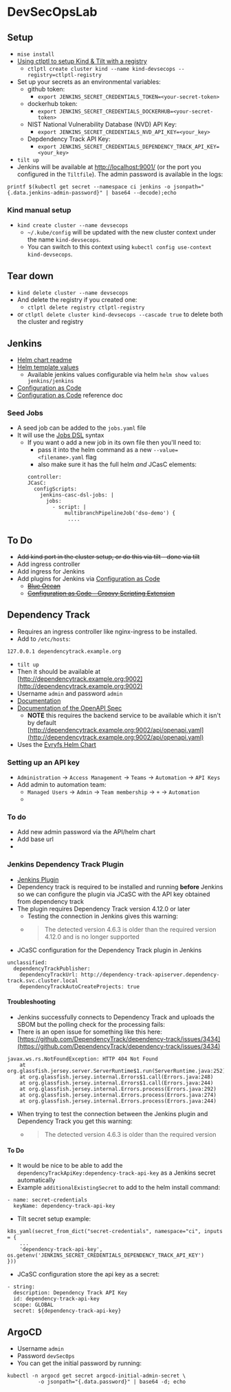 # DevSecOpsLab

## Setup
* `mise install`
* [Using ctlptl to setup Kind & Tilt with a registry](https://github.com/tilt-dev/ctlptl?tab=readme-ov-file#kind-with-a-built-in-registry-at-a-random-port)
    * `ctlptl create cluster kind --name kind-devsecops --registry=ctlptl-registry`
* Set up your secrets as an environmental variables:
  * github token:
    * `export JENKINS_SECRET_CREDENTIALS_TOKEN=<your-secret-token>`
  * dockerhub token:
    * `export JENKINS_SECRET_CREDENTIALS_DOCKERHUB=<your-secret-token>`
  * NIST National Vulnerability Database (NVD) API Key:
    * `export JENKINS_SECRET_CREDENTIALS_NVD_API_KEY=<your_key>`
  * Depdendency Track API Key:
    * `export JENKINS_SECRET_CREDENTIALS_DEPENDENCY_TRACK_API_KEY=<your_key>`
* `tilt up` 
* Jenkins will be available at [http://localhost:9001/](http://localhost:9001/) (or the port you configured in the `Tiltfile`).
The admin password is available in the logs:
```
printf $(kubectl get secret --namespace ci jenkins -o jsonpath="{.data.jenkins-admin-password}" | base64 --decode);echo
```
### Kind manual setup
* `kind create cluster --name devsecops`
  * `~/.kube/config` will be updated with the new cluster context under the name `kind-devsecops`.
  * You can switch to this context using `kubectl config use-context kind-devsecops`.

## Tear down
* `kind delete cluster --name devsecops`
* And delete the registry if you created one:
  * `ctlptl delete registry ctlptl-registry`
* or `ctlptl delete cluster kind-devsecops --cascade true` to delete both the cluster and registry


## Jenkins
* [Helm chart readme](https://github.com/jenkinsci/helm-charts/blob/main/charts/jenkins/README.md)
* [Helm template values](https://github.com/jenkinsci/helm-charts/blob/main/charts/jenkins/VALUES.md)
  * Available jenkins values configurable via helm `helm show values jenkins/jenkins`
* [Configuration as Code](https://plugins.jenkins.io/configuration-as-code/)
* [Configuration as Code](http://localhost:9001/manage/configuration-as-code/reference) reference doc

### Seed Jobs
* A seed job can be added to the `jobs.yaml` file
* It will use the [Jobs DSL](https://plugins.jenkins.io/job-dsl/) syntax
  * If you want o add a new job in its own file then you'll need to:
    * pass it into the helm command as a new `--value=<filename>.yaml` flag
    * also make sure it has the full helm *and* JCasC elements:
    ```
    controller:
    JCasC:
      configScripts:
        jenkins-casc-dsl-jobs: |
          jobs:
            - script: |
                multibranchPipelineJob('dso-demo') {
                 ....
    ```

## To Do
* ~~Add kind port in the cluster setup, or do this via tilt - done via tilt~~
* Add ingress controller
* Add ingress for Jenkins
* Add plugins for Jenkins via [Configuration as Code](https://plugins.jenkins.io/configuration-as-code/)
  * ~~[Blue Ocean](https://plugins.jenkins.io/blueocean/)~~
  * ~~[Configuration as Code - Groovy Scripting Extension](https://plugins.jenkins.io/configuration-as-code-groovy/)~~


## Dependency Track
* Requires an ingress controller like nginx-ingress to be installed.
* Add to `/etc/hosts`:
```
127.0.0.1 dependencytrack.example.org
```
* `tilt up`
* Then it should be available at [http://dependencytrack.example.org:9002](http://dependencytrack.example.org:9002)
* Username `admin` and password `admin`
* [Documentation](https://dependencytrack.org/docs/quick-start-guide/)
* [Documentation of the OpenAPI Spec](https://docs.dependencytrack.org/integrations/rest-api/)
  * **NOTE** this requires the backend service to be available which it isn't by default [http://dependencytrack.example.org:9002/api/openapi.yaml](http://dependencytrack.example.org:9002/api/openapi.yaml)
* Uses the [Evryfs Helm Chart](https://artifacthub.io/packages/helm/evryfs-oss/dependency-track)
### Setting up an API key
* `Administration` -> `Access Management` -> `Teams` -> `Automation` -> `API Keys`
* Add admin to automation team:
  * `Managed Users` -> `Admin` -> `Team membership` -> `+` -> `Automation`
  * 
### To do
* Add new admin password via the API/helm chart
* Add base url
* 


### Jenkins Dependency Track Plugin
* [Jenkins Plugin](https://plugins.jenkins.io/dependency-track/)
* Dependency track is required to be installed and running **before** Jenkins so we can configure the plugin via JCaSC with the API key obtained from dependency track
* The plugin requires Dependency Track version 4.12.0 or later
  * Testing the connection in Jenkins gives this warning:
  * > The detected version 4.6.3 is older than the required version 4.12.0 and is no longer supported
* JCaSC configuration for the Dependency Track plugin in Jenkins
```
unclassified:
  dependencyTrackPublisher:
    dependencyTrackUrl: http://dependency-track-apiserver.dependency-track.svc.cluster.local
    dependencyTrackAutoCreateProjects: true
```
#### Troubleshooting
* Jenkins successfully connects to Dependency Track and uploads the SBOM but the polling check for the processing fails:
* There is an open issue for something like this here: [https://github.com/DependencyTrack/dependency-track/issues/3434](https://github.com/DependencyTrack/dependency-track/issues/3434)
```
javax.ws.rs.NotFoundException: HTTP 404 Not Found
	at org.glassfish.jersey.server.ServerRuntime$1.run(ServerRuntime.java:252)
	at org.glassfish.jersey.internal.Errors$1.call(Errors.java:248)
	at org.glassfish.jersey.internal.Errors$1.call(Errors.java:244)
	at org.glassfish.jersey.internal.Errors.process(Errors.java:292)
	at org.glassfish.jersey.internal.Errors.process(Errors.java:274)
	at org.glassfish.jersey.internal.Errors.process(Errors.java:244)
```
* When trying to test the connection between the Jenkins plugin and Dependency Track you get this warning:
  * > The detected version 4.6.3 is older than the required version

#### To Do
* It would be nice to be able to add the `dependencyTrackApiKey:dependency-track-api-key` as a Jenkins secret automatically
* Example `additionalExistingSecret` to add to the helm install command:
```
- name: secret-credentials
  keyName: dependency-track-api-key
```
* Tilt secret setup example:
```
k8s_yaml(secret_from_dict("secret-credentials", namespace="ci", inputs = {
    ...    
    'dependency-track-api-key', os.getenv('JENKINS_SECRET_CREDENTIALS_DEPENDENCY_TRACK_API_KEY')
}))

```
* JCaSC configuration store the api key as a secret:
```
- string:
  description: Dependency Track API Key
  id: dependency-track-api-key
  scope: GLOBAL
  secret: ${dependency-track-api-key}
```


## ArgoCD
* Username `admin`
* Password `devSec0ps`
* You can get the initial password by running:
```
kubectl -n argocd get secret argocd-initial-admin-secret \
          -o jsonpath="{.data.password}" | base64 -d; echo
```
